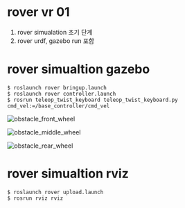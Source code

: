# rover vr 01
1. rover simualation 초기 단계
2. rover urdf, gazebo run 포함



# rover simualtion gazebo 
    $ roslaunch rover bringup.launch
    $ roslaunch rover controller.launch
    $ rosrun teleop_twist_keyboard teleop_twist_keyboard.py cmd_vel:=/base_controller/cmd_vel

![obstacle_front_wheel](https://github.com/dongjineee/rover/assets/150753899/e7e27682-6da2-4e68-a7bf-0bbe29d424c1)

![obstacle_middle_wheel](https://github.com/dongjineee/rover/assets/150753899/5bd573f1-2408-4dc1-bdda-831dbc7f8009)

![obstacle_rear_wheel](https://github.com/dongjineee/rover/assets/150753899/49c7ff94-2350-4871-8276-b43929eb93c5)

    
# rover simualtion rviz 
    $ roslaunch rover upload.launch
    $ rosrun rviz rviz



